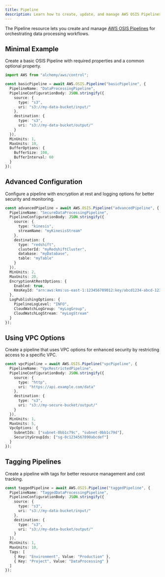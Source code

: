 ```yaml
---
title: Pipeline
description: Learn how to create, update, and manage AWS OSIS Pipelines using Alchemy Cloud Control.
---
```


The Pipeline resource lets you create and manage [AWS OSIS Pipelines](https://docs.aws.amazon.com/osis/latest/userguide/) for orchestrating data processing workflows.

## Minimal Example

Create a basic OSIS Pipeline with required properties and a common optional property.

```ts
import AWS from "alchemy/aws/control";

const basicPipeline = await AWS.OSIS.Pipeline("basicPipeline", {
  PipelineName: "DataProcessingPipeline",
  PipelineConfigurationBody: JSON.stringify({
    source: {
      type: "s3",
      uri: "s3://my-data-bucket/input/"
    },
    destination: {
      type: "s3",
      uri: "s3://my-data-bucket/output/"
    }
  }),
  MinUnits: 1,
  MaxUnits: 10,
  BufferOptions: {
    BufferSize: 100,
    BufferInterval: 60
  }
});
```

## Advanced Configuration

Configure a pipeline with encryption at rest and logging options for better security and monitoring.

```ts
const advancedPipeline = await AWS.OSIS.Pipeline("advancedPipeline", {
  PipelineName: "SecureDataProcessingPipeline",
  PipelineConfigurationBody: JSON.stringify({
    source: {
      type: "kinesis",
      streamName: "myKinesisStream"
    },
    destination: {
      type: "redshift",
      clusterId: "myRedshiftCluster",
      database: "myDatabase",
      table: "myTable"
    }
  }),
  MinUnits: 2,
  MaxUnits: 20,
  EncryptionAtRestOptions: {
    Enabled: true,
    KmsKeyId: "arn:aws:kms:us-east-1:123456789012:key/abcd1234-abcd-1234-abcd-1234abcd1234"
  },
  LogPublishingOptions: {
    PipelineLogLevel: "INFO",
    CloudWatchLogGroup: "myLogGroup",
    CloudWatchLogStream: "myLogStream"
  }
});
```

## Using VPC Options

Create a pipeline that uses VPC options for enhanced security by restricting access to a specific VPC.

```ts
const vpcPipeline = await AWS.OSIS.Pipeline("vpcPipeline", {
  PipelineName: "VpcRestrictedPipeline",
  PipelineConfigurationBody: JSON.stringify({
    source: {
      type: "http",
      uri: "https://api.example.com/data"
    },
    destination: {
      type: "s3",
      uri: "s3://my-secure-bucket/output/"
    }
  }),
  MinUnits: 1,
  MaxUnits: 5,
  VpcOptions: {
    SubnetIds: ["subnet-0bb1c79c", "subnet-0bb1c79d"],
    SecurityGroupIds: ["sg-0c1234567890abcdef"]
  }
});
```

## Tagging Pipelines

Create a pipeline with tags for better resource management and cost tracking.

```ts
const taggedPipeline = await AWS.OSIS.Pipeline("taggedPipeline", {
  PipelineName: "TaggedDataProcessingPipeline",
  PipelineConfigurationBody: JSON.stringify({
    source: {
      type: "s3",
      uri: "s3://my-data-bucket/input/"
    },
    destination: {
      type: "s3",
      uri: "s3://my-data-bucket/output/"
    }
  }),
  MinUnits: 1,
  MaxUnits: 10,
  Tags: [
    { Key: "Environment", Value: "Production" },
    { Key: "Project", Value: "DataProcessing" }
  ]
});
```